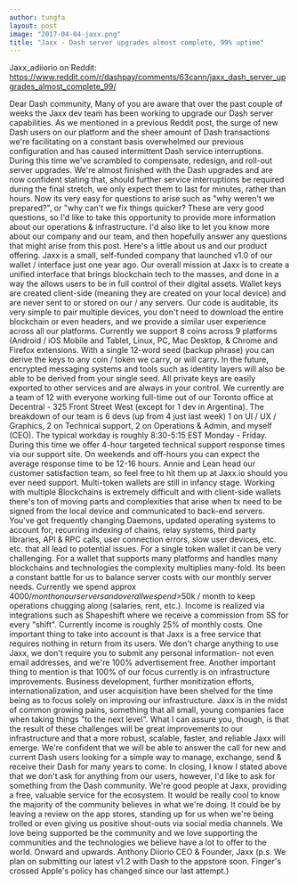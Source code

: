 ```yaml
---
author: tungfa
layout: post
image: "2017-04-04-jaxx.png"
title: "Jaxx - Dash server upgrades almost complete, 99% uptime"
---
```

Jaxx_adiiorio on Reddit:
<https://www.reddit.com/r/dashpay/comments/63cann/jaxx_dash_server_upgrades_almost_complete_99/>

Dear Dash community,
Many of you are aware that over the past couple of weeks the Jaxx dev team has been working to upgrade our Dash server capabilities. As we mentioned in a previous Reddit post, the surge of new Dash users on our platform and the sheer amount of Dash transactions we're facilitating on a constant basis overwhelmed our previous configuration and has caused intermittent Dash service interruptions. During this time we've scrambled to compensate, redesign, and roll-out server upgrades. We're almost finished with the Dash upgrades and are now confident stating that, should further service interruptions be required during the final stretch, we only expect them to last for minutes, rather than hours.
Now its very easy for questions to arise such as "why weren't we prepared?", or "why can't we fix things quicker? These are very good questions, so I'd like to take this opportunity to provide more information about our operations & infrastructure. I'd also like to let you know more about our company and our team, and then hopefully answer any questions that might arise from this post.
Here's a little about us and our product offering. Jaxx is a small, self-funded company that launched v1.0 of our wallet / interface just one year ago. Our overall mission at Jaxx is to create a unified interface that brings blockchain tech to the masses, and done in a way the allows users to be in full control of their digital assets. Wallet keys are created client-side (meaning they are created on your local device) and are never sent to or stored on our / any servers. Our code is auditable, its very simple to pair multiple devices, you don't need to download the entire blockchain or even headers, and we provide a similar user experience across all our platforms. Currently we support 8 coins across 9 platforms (Android / iOS Mobile and Tablet, Linux, PC, Mac Desktop, & Chrome and Firefox extensions. With a single 12-word seed (backup phrase) you can derive the keys to any coin / token we carry, or will carry. In the future, encrypted messaging systems and tools such as identity layers will also be able to be derived from your single seed. All private keys are easily exported to other services and are always in your control. We currently are a team of 12 with everyone working full-time out of our Toronto office at Decentral - 325 Front Street West (except for 1 dev in Argentina). The breakdown of our team is 6 devs (up from 4 just last week) 1 on UI / UX / Graphics, 2 on Technical support, 2 on Operations & Admin, and myself (CEO). The typical workday is roughly 8:30-5:15 EST Monday - Friday. During this time we offer 4-hour targeted technical support response times via our support site. On weekends and off-hours you can expect the average response time to be 12-16 hours. Annie and Lean head our customer satisfaction team, so feel free to hit them up at Jaxx.io should you ever need support.
Multi-token wallets are still in infancy stage. Working with multiple Blockchains is extremely difficult and with client-side wallets there's ton of moving parts and complexities that arise when tx need to be signed from the local device and communicated to back-end servers. You've got frequently changing Daemons, updated operating systems to account for, recurring indexing of chains, relay systems, third party libraries, API & RPC calls, user connection errors, slow user devices, etc. etc. that all lead to potential issues. For a single token wallet it can be very challenging. For a wallet that supports many platforms and handles many blockchains and technologies the complexity multiplies many-fold.
Its been a constant battle for us to balance server costs with our monthly server needs. Currently we spend approx $4000 / month on our servers and overall we spend >$50k / month to keep operations chugging along (salaries, rent, etc.). Income is realized via integrations such as Shapeshift where we receive a commission from SS for every "shift". Currently income is roughly 25% of monthly costs. One important thing to take into account is that Jaxx is a free service that requires nothing in return from its users. We don't charge anything to use Jaxx, we don't require you to submit any personal information- not even email addresses, and we're 100% advertisement free. Another important thing to mention is that 100% of our focus currently is on infrastructure improvements. Business development, further monitization efforts, internationalization, and user acquisition have been shelved for the time being as to focus solely on improving our infrastructure.
Jaxx is in the midst of common growing pains, something that all small, young companies face when taking things "to the next level". What I can assure you, though, is that the result of these challenges will be great improvements to our infrastructure and that a more robust, scalable, faster, and reliable Jaxx will emerge. We're confident that we will be able to answer the call for new and current Dash users looking for a simple way to manage, exchange, send & receive their Dash for many years to come.
In closing, I know I stated above that we don't ask for anything from our users, however, I'd like to ask for something from the Dash community. We're good people at Jaxx, providing a free, valuable service for the ecosystem. It would be really cool to know the majority of the community believes in what we're doing. It could be by leaving a review on the app stores, standing up for us when we're being trolled or even giving us positive shout-outs via social media channels. We love being supported be the community and we love supporting the communities and the technologies we believe have a lot to offer to the world.
Onward and upwards.
Anthony Diiorio
CEO & Founder, Jaxx
(p.s. We plan on submitting our latest v1.2 with Dash to the appstore soon. Finger's crossed Apple's policy has changed since our last attempt.)

